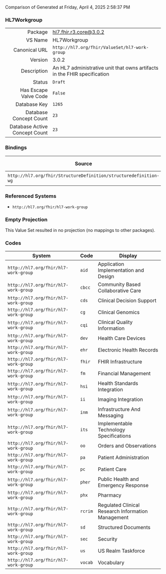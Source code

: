 Comparison of 
Generated at Friday, April 4, 2025 2:58:37 PM

### HL7Workgroup

|      |     |
| ---: | --- |
| Package | hl7.fhir.r3.core@3.0.2 |
| VS Name | HL7Workgroup |
| Canonical URL | `http://hl7.org/fhir/ValueSet/hl7-work-group` |
| Version | 3.0.2 |
| Description | An HL7 administrative unit that owns artifacts in the FHIR specification |
| Status | `Draft` |
| Has Escape Valve Code | `False` |
| Database Key | `1265` |
| Database Concept Count | `23` |
| Database Active Concept Count | `23` |
### Bindings

| Source | Element | Binding | Strength | Element Short |
| ------ | ------- | ------- | -------- | ------------- |
| `http://hl7.org/fhir/StructureDefinition/structuredefinition-wg` | `Extension.valueCode` | `http://hl7.org/fhir/ValueSet/hl7-work-group` | `Required` | Value of extension |

### Referenced Systems

* `http://hl7.org/fhir/hl7-work-group`
### Empty Projection

This Value Set resulted in no projection (no mappings to other packages).

### Codes

| System | Code | Display |
| ------ | ---- | ------- |
| `http://hl7.org/fhir/hl7-work-group` | `aid` | Application Implementation and Design |
| `http://hl7.org/fhir/hl7-work-group` | `cbcc` | Community Based Collaborative Care |
| `http://hl7.org/fhir/hl7-work-group` | `cds` | Clinical Decision Support |
| `http://hl7.org/fhir/hl7-work-group` | `cg` | Clinical Genomics |
| `http://hl7.org/fhir/hl7-work-group` | `cqi` | Clinical Quality Information |
| `http://hl7.org/fhir/hl7-work-group` | `dev` | Health Care Devices |
| `http://hl7.org/fhir/hl7-work-group` | `ehr` | Electronic Health Records |
| `http://hl7.org/fhir/hl7-work-group` | `fhir` | FHIR Infrastructure |
| `http://hl7.org/fhir/hl7-work-group` | `fm` | Financial Management |
| `http://hl7.org/fhir/hl7-work-group` | `hsi` | Health Standards Integration |
| `http://hl7.org/fhir/hl7-work-group` | `ii` | Imaging Integration |
| `http://hl7.org/fhir/hl7-work-group` | `inm` | Infrastructure And Messaging |
| `http://hl7.org/fhir/hl7-work-group` | `its` | Implementable Technology Specifications |
| `http://hl7.org/fhir/hl7-work-group` | `oo` | Orders and Observations |
| `http://hl7.org/fhir/hl7-work-group` | `pa` | Patient Administration |
| `http://hl7.org/fhir/hl7-work-group` | `pc` | Patient Care |
| `http://hl7.org/fhir/hl7-work-group` | `pher` | Public Health and Emergency Response |
| `http://hl7.org/fhir/hl7-work-group` | `phx` | Pharmacy |
| `http://hl7.org/fhir/hl7-work-group` | `rcrim` | Regulated Clinical Research Information Management |
| `http://hl7.org/fhir/hl7-work-group` | `sd` | Structured Documents |
| `http://hl7.org/fhir/hl7-work-group` | `sec` | Security |
| `http://hl7.org/fhir/hl7-work-group` | `us` | US Realm Taskforce |
| `http://hl7.org/fhir/hl7-work-group` | `vocab` | Vocabulary |

